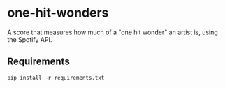 # one-hit-wonders
A score that measures how much of a "one hit wonder" an artist is, using the Spotify API.

## Requirements
`pip install -r requirements.txt`
